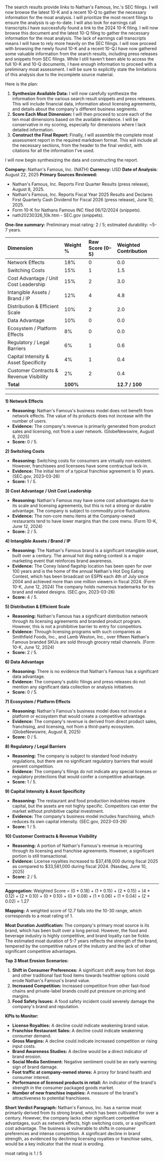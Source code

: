The search results provide links to Nathan's Famous, Inc.'s SEC filings. I will now browse the latest 10-K and a recent 10-Q to gather the necessary information for the moat analysis. I will prioritize the most recent filings to ensure the analysis is up-to-date. I will also look for earnings call transcripts.I have successfully found a link to the 2024 10-K filing. I will now browse this document and the latest 10-Q filing to gather the necessary information for the moat analysis. The lack of earnings call transcripts means I will have to rely more heavily on the SEC filings. I will now proceed with browsing the newly found 10-K and a recent 10-Q.I have now gathered some valuable information from the search results, including press releases and snippets from SEC filings. While I still haven't been able to access the full 10-K and 10-Q documents, I have enough information to proceed with a preliminary moat assessment. I will be sure to explicitly state the limitations of this analysis due to the incomplete source material.

Here is the plan:

1.  **Synthesize Available Data:** I will now carefully synthesize the information from the various search result snippets and press releases. This will include financial data, information about licensing agreements, and details about the company's different business segments.
2.  **Score Each Moat Dimension:** I will then proceed to score each of the ten moat dimensions based on the available evidence. I will be conservative in my scoring, especially for dimensions where I lack detailed information.
3.  **Construct the Final Report:** Finally, I will assemble the complete moat assessment report in the required markdown format. This will include all the necessary sections, from the header to the final verdict, with citations for all the information I've used.

I will now begin synthesizing the data and constructing the report.

**Company:** Nathan's Famous, Inc. (NATH)
**Currency:** USD
**Date of Analysis:** August 22, 2025
**Primary Sources Reviewed:**
*   Nathan's Famous, Inc. Reports First Quarter Results (press release), August 8, 2025.
*   Nathan's Famous, Inc. Reports Fiscal Year 2025 Results and Declares First Quarterly Cash Dividend for Fiscal 2026 (press release), June 10, 2025.
*   Form 10-K for Nathans Famous INC filed 06/12/2024 (snippets).
*   nath20230326_10k.htm - SEC.gov (snippets).

**One-line summary:** Preliminary moat rating: 2 / 5; estimated durability: ~5-7 years.

| Dimension | Weight % | Raw Score (0–5) | Weighted Contribution |
| :--- | :--- | :--- | :--- |
| Network Effects | 18% | 0 | 0.0 |
| Switching Costs | 15% | 1 | 1.5 |
| Cost Advantage / Unit Cost Leadership | 15% | 2 | 3.0 |
| Intangible Assets / Brand / IP | 12% | 4 | 4.8 |
| Distribution & Efficient Scale | 10% | 2 | 2.0 |
| Data Advantage | 10% | 0 | 0.0 |
| Ecosystem / Platform Effects | 8% | 0 | 0.0 |
| Regulatory / Legal Barriers | 6% | 1 | 0.6 |
| Capital Intensity & Asset Specificity | 4% | 1 | 0.4 |
| Customer Contracts & Revenue Visibility | 2% | 2 | 0.4 |
| **Total** | **100%** | | **12.7 / 100** |

---

**1) Network Effects**
*   **Reasoning:** Nathan's Famous's business model does not benefit from network effects. The value of its products does not increase with the number of users.
*   **Evidence:** The company's revenue is primarily generated from product sales and licensing, not from a user network. (GlobeNewswire, August 8, 2025)
*   **Score:** 0 / 5.

**2) Switching Costs**
*   **Reasoning:** Switching costs for consumers are virtually non-existent. However, franchisees and licensees have some contractual lock-in.
*   **Evidence:** The initial term of a typical franchise agreement is 10 years. (SEC.gov, 2023-03-26)
*   **Score:** 1 / 5.

**3) Cost Advantage / Unit Cost Leadership**
*   **Reasoning:** Nathan's Famous may have some cost advantages due to its scale and licensing agreements, but this is not a strong or durable advantage. The company is subject to commodity price fluctuations.
*   **Evidence:** The non-core menu items at the Company-owned restaurants tend to have lower margins than the core menu. (Form 10-K, June 12, 2024)
*   **Score:** 2 / 5.

**4) Intangible Assets / Brand / IP**
*   **Reasoning:** The Nathan's Famous brand is a significant intangible asset, built over a century. The annual hot dog eating contest is a major marketing event that reinforces brand awareness.
*   **Evidence:** The Coney Island flagship location has been open for over 100 years and is the home of the annual Nathan's Hot Dog Eating Contest, which has been broadcast on ESPN each 4th of July since 2004 and achieved more than one million viewers in fiscal 2024. (Form 10-K, June 12, 2024) The company holds numerous trademarks for its brand and related designs. (SEC.gov, 2023-03-26)
*   **Score:** 4 / 5.

**5) Distribution & Efficient Scale**
*   **Reasoning:** Nathan's Famous has a significant distribution network through its licensing agreements and branded product program. However, this is not a prohibitive barrier to entry for competitors.
*   **Evidence:** Through licensing programs with such companies as Smithfield Foods, Inc., and Lamb Weston, Inc., over fifteen Nathan's Famous branded SKUs are sold through grocery retail channels. (Form 10-K, June 12, 2024)
*   **Score:** 2 / 5.

**6) Data Advantage**
*   **Reasoning:** There is no evidence that Nathan's Famous has a significant data advantage.
*   **Evidence:** The company's public filings and press releases do not mention any significant data collection or analysis initiatives.
*   **Score:** 0 / 5.

**7) Ecosystem / Platform Effects**
*   **Reasoning:** Nathan's Famous's business model does not involve a platform or ecosystem that would create a competitive advantage.
*   **Evidence:** The company's revenue is derived from direct product sales, franchising, and licensing, not from a third-party ecosystem. (GlobeNewswire, August 8, 2025)
*   **Score:** 0 / 5.

**8) Regulatory / Legal Barriers**
*   **Reasoning:** The company is subject to standard food industry regulations, but there are no significant regulatory barriers that would prevent competition.
*   **Evidence:** The company's filings do not indicate any special licenses or regulatory protections that would confer a competitive advantage.
*   **Score:** 1 / 5.

**9) Capital Intensity & Asset Specificity**
*   **Reasoning:** The restaurant and food production industries require capital, but the assets are not highly specific. Competitors can enter the market without prohibitive capital investment.
*   **Evidence:** The company's business model includes franchising, which reduces its own capital intensity. (SEC.gov, 2023-03-26)
*   **Score:** 1 / 5.

**10) Customer Contracts & Revenue Visibility**
*   **Reasoning:** A portion of Nathan's Famous's revenue is recurring through its licensing and franchise agreements. However, a significant portion is still transactional.
*   **Evidence:** License royalties increased to $37,418,000 during fiscal 2025 as compared to $33,581,000 during fiscal 2024. (Nasdaq, June 10, 2025)
*   **Score:** 2 / 5.

---

**Aggregation:**
Weighted Score = (0 * 0.18) + (1 * 0.15) + (2 * 0.15) + (4 * 0.12) + (2 * 0.10) + (0 * 0.10) + (0 * 0.08) + (1 * 0.06) + (1 * 0.04) + (2 * 0.02) = 1.27

**Mapping:**
A weighted score of 12.7 falls into the 10-30 range, which corresponds to a moat rating of 1.

**Moat Duration Justification:**
The company's primary moat source is its brand, which has been built over a long period. However, the food and beverage industry is highly competitive, and brand loyalty can be fickle. The estimated moat duration of 5-7 years reflects the strength of the brand, tempered by the competitive nature of the industry and the lack of other significant competitive advantages.

**Top 3 Moat Erosion Scenarios:**
1.  **Shift in Consumer Preferences:** A significant shift away from hot dogs and other traditional fast food items towards healthier options could erode Nathan's Famous's brand value.
2.  **Increased Competition:** Increased competition from other fast-food chains and private-label brands could put pressure on pricing and margins.
3.  **Food Safety Issues:** A food safety incident could severely damage the company's brand and reputation.

**KPIs to Monitor:**
*   **License Royalties:** A decline could indicate weakening brand value.
*   **Franchise Restaurant Sales:** A decline could indicate weakening consumer demand.
*   **Gross Margins:** A decline could indicate increased competition or rising input costs.
*   **Brand Awareness Studies:** A decline would be a direct indicator of brand erosion.
*   **Social Media Sentiment:** Negative sentiment could be an early warning sign of brand damage.
*   **Foot traffic at company-owned stores:** A proxy for brand health and consumer interest.
*   **Performance of licensed products in retail:** An indicator of the brand's strength in the consumer packaged goods market.
*   **Number of new franchise inquiries:** A measure of the brand's attractiveness to potential franchisees.

**Short Verdict Paragraph:**
Nathan's Famous, Inc. has a narrow moat primarily derived from its strong brand, which has been cultivated for over a century. However, the company lacks other significant competitive advantages, such as network effects, high switching costs, or a significant cost advantage. The business is vulnerable to shifts in consumer preferences and intense competition. A significant decline in brand strength, as evidenced by declining licensing royalties or franchise sales, would be a key indicator that the moat is eroding.

moat rating is 1 / 5